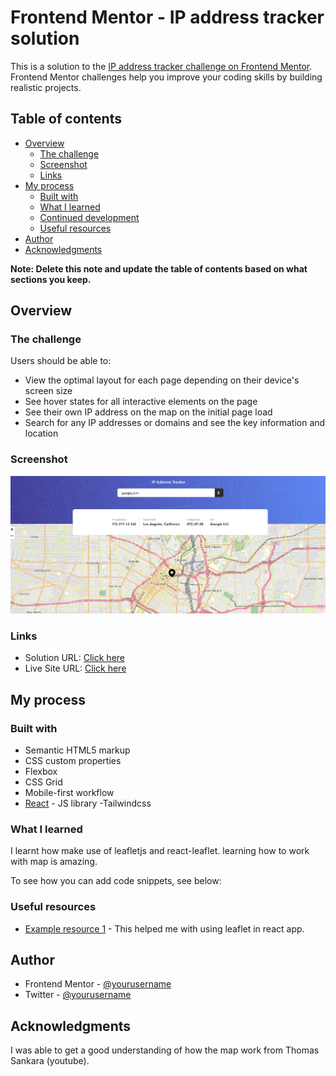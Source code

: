# Frontend Mentor - IP address tracker solution

This is a solution to the [IP address tracker challenge on Frontend Mentor](https://www.frontendmentor.io/challenges/ip-address-tracker-I8-0yYAH0). Frontend Mentor challenges help you improve your coding skills by building realistic projects.

## Table of contents

- [Overview](#overview)
  - [The challenge](#the-challenge)
  - [Screenshot](#screenshot)
  - [Links](#links)
- [My process](#my-process)
  - [Built with](#built-with)
  - [What I learned](#what-i-learned)
  - [Continued development](#continued-development)
  - [Useful resources](#useful-resources)
- [Author](#author)
- [Acknowledgments](#acknowledgments)

**Note: Delete this note and update the table of contents based on what sections you keep.**

## Overview

### The challenge

Users should be able to:

- View the optimal layout for each page depending on their device's screen size
- See hover states for all interactive elements on the page
- See their own IP address on the map on the initial page load
- Search for any IP addresses or domains and see the key information and location

### Screenshot

![](./src/assets/ipAddressTracker.png)

### Links

- Solution URL: [Click here](https://github.com/LivingHopeDev/ip-address-tracker)
- Live Site URL: [Click here](https://main--dashing-figolla-916404.netlify.app/)

## My process

### Built with

- Semantic HTML5 markup
- CSS custom properties
- Flexbox
- CSS Grid
- Mobile-first workflow
- [React](https://reactjs.org/) - JS library
  -Tailwindcss

### What I learned

I learnt how make use of leafletjs and react-leaflet. learning how to work with map is amazing.

To see how you can add code snippets, see below:

### Useful resources

- [Example resource 1](https://react-leaflet.js.org/) - This helped me with using leaflet in react app.

## Author

- Frontend Mentor - [@yourusername](https://www.frontendmentor.io/profile/livingHopeDev)
- Twitter - [@yourusername](https://www.twitter.com/adewobiadetayo)

## Acknowledgments

I was able to get a good understanding of how the map work from Thomas Sankara (youtube).

